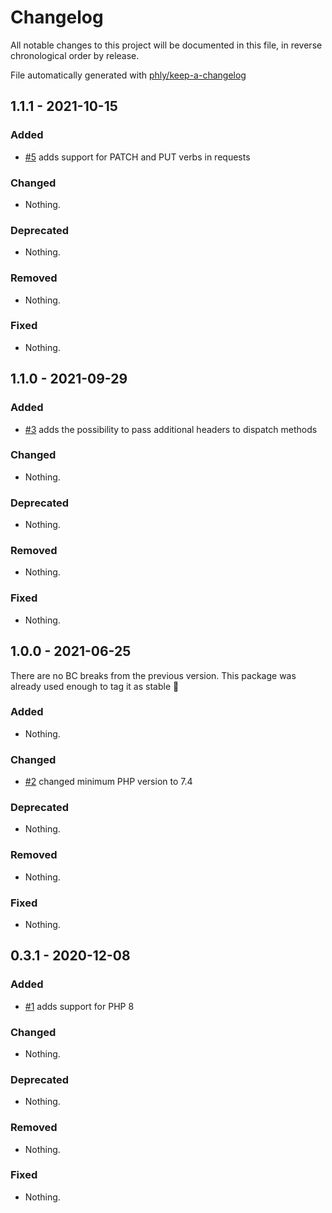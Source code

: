 # Changelog

All notable changes to this project will be documented in this file, in reverse chronological order by release.

File automatically generated with [phly/keep-a-changelog](https://github.com/phly/keep-a-changelog)

## 1.1.1 - 2021-10-15

### Added

- [#5](https://github.com/trinet-at/mezzio-test/pull/5) adds support for PATCH and PUT verbs in requests

### Changed

- Nothing.

### Deprecated

- Nothing.

### Removed

- Nothing.

### Fixed

- Nothing.

## 1.1.0 - 2021-09-29

### Added

- [#3](https://github.com/trinet-at/mezzio-test/pull/3) adds the possibility to pass additional headers to dispatch
  methods

### Changed

- Nothing.

### Deprecated

- Nothing.

### Removed

- Nothing.

### Fixed

- Nothing.

## 1.0.0 - 2021-06-25

There are no BC breaks from the previous version. This package was already used enough to tag it as stable 🙂

### Added

- Nothing.

### Changed

- [#2](https://github.com/trinet-at/mezzio-test/pull/2) changed minimum PHP version to 7.4

### Deprecated

- Nothing.

### Removed

- Nothing.

### Fixed

- Nothing.

## 0.3.1 - 2020-12-08

### Added

- [#1](https://github.com/trinet-at/mezzio-test/pull/1) adds support for PHP 8

### Changed

- Nothing.

### Deprecated

- Nothing.

### Removed

- Nothing.

### Fixed

- Nothing.
